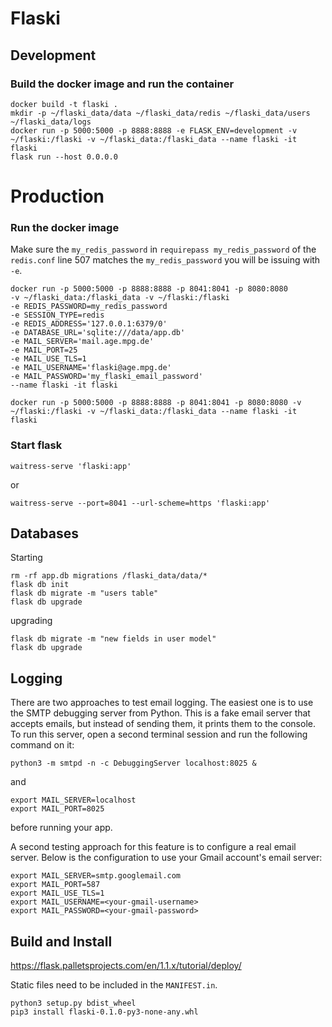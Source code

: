 # Flaski

## Development

### Build the docker image and run the container

```
docker build -t flaski .
mkdir -p ~/flaski_data/data ~/flaski_data/redis ~/flaski_data/users ~/flaski_data/logs
docker run -p 5000:5000 -p 8888:8888 -e FLASK_ENV=development -v ~/flaski:/flaski -v ~/flaski_data:/flaski_data --name flaski -it flaski
flask run --host 0.0.0.0
```

# Production

### Run the docker image

Make sure the `my_redis_password` in `requirepass my_redis_password` of the `redis.conf` line 507 matches the `my_redis_password` you will be issuing with `-e`.

```
docker run -p 5000:5000 -p 8888:8888 -p 8041:8041 -p 8080:8080
-v ~/flaski_data:/flaski_data -v ~/flaski:/flaski
-e REDIS_PASSWORD=my_redis_password 
-e SESSION_TYPE=redis 
-e REDIS_ADDRESS='127.0.0.1:6379/0'
-e DATABASE_URL='sqlite:///data/app.db'
-e MAIL_SERVER='mail.age.mpg.de'
-e MAIL_PORT=25
-e MAIL_USE_TLS=1
-e MAIL_USERNAME='flaski@age.mpg.de'
-e MAIL_PASSWORD='my_flaski_email_password'
--name flaski -it flaski
```

```
docker run -p 5000:5000 -p 8888:8888 -p 8041:8041 -p 8080:8080 -v ~/flaski:/flaski -v ~/flaski_data:/flaski_data --name flaski -it flaski
```

### Start flask

```
waitress-serve 'flaski:app'
```

or 

```
waitress-serve --port=8041 --url-scheme=https 'flaski:app'
```

## Databases

Starting
```
rm -rf app.db migrations /flaski_data/data/*
flask db init
flask db migrate -m "users table"
flask db upgrade 
```

upgrading
```
flask db migrate -m "new fields in user model"
flask db upgrade
```

## Logging

There are two approaches to test email logging. The easiest one is to use the SMTP debugging server from Python. 
This is a fake email server that accepts emails, but instead of sending them, it prints them to the console. 
To run this server, open a second terminal session and run the following command on it:
```
python3 -m smtpd -n -c DebuggingServer localhost:8025 & 
```
and 
```
export MAIL_SERVER=localhost
export MAIL_PORT=8025
```
before running your app.

A second testing approach for this feature is to configure a real email server. 
Below is the configuration to use your Gmail account's email server:
```
export MAIL_SERVER=smtp.googlemail.com
export MAIL_PORT=587
export MAIL_USE_TLS=1
export MAIL_USERNAME=<your-gmail-username>
export MAIL_PASSWORD=<your-gmail-password>
```

## Build and Install

https://flask.palletsprojects.com/en/1.1.x/tutorial/deploy/

Static files need to be included in the `MANIFEST.in`.

```
python3 setup.py bdist_wheel
pip3 install flaski-0.1.0-py3-none-any.whl
```
